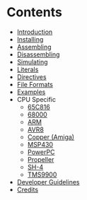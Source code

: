 Contents
========
* [Introduction](introduction.md)
* [Installing](installing.md)
* [Assembling](assembling.md)
* [Disassembling](disassembling.md)
* [Simulating](simulating.md)
* [Literals](literals.md)
* [Directives](directives.md)
* [File Formats](file_formats.md)
* [Examples](examples.md)
* CPU Specific
  * [65C816](65C816.md)
  * [68000](68000.md)
  * [ARM](ARM.md)
  * [AVR8](AVR8.md)
  * [Copper (Amiga)](Copper.md)
  * [MSP430](MSP430.md)
  * [PowerPC](PowerPC.md)
  * [Propeller](Propeller.md)
  * [SH-4](SH4.md)
  * [TMS9900](TMS9900.md)
* [Developer Guidelines](developer.md)
* [Credits](credits.md)

